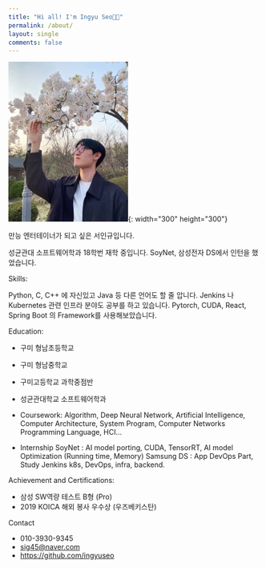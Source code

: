 ```yaml
---
title: "Hi all! I'm Ingyu Seo👋🏻"
permalink: /about/
layout: single
comments: false
---
```


![image](/assets/images/me.jpg){: width="300" height="300"}


만능 엔터테이너가 되고 싶은 서인규입니다.

성균관대 소프트웨어학과 18학번 재학 중입니다.
SoyNet, 삼성전자 DS에서 인턴을 했었습니다.

Skills:

Python, C, C++ 에 자신있고 Java 등 다른 언어도 할 줄 압니다.
Jenkins 나 Kubernetes 관련 인프라 분야도 공부를 하고 있습니다.
Pytorch, CUDA, React, Spring Boot 의 Framework를 사용해보았습니다.

Education:

- 구미 형남초등학교
- 구미 형남중학교
- 구미고등학교 과학중점반
- 성균관대학교 소프트웨어학과
- Coursework:
Algorithm, Deep Neural Network, Artificial Intelligence, 
Computer Architecture, System Program, Computer Networks
Programming Language, HCI...

- Internship 
SoyNet : AI model porting, CUDA, TensorRT, AI model Optimization (Running time, Memory)
Samsung DS : App DevOps Part, Study Jenkins k8s, DevOps, infra, backend. 


Achievement and Certifications:

- 삼성 SW역량 테스트 B형 (Pro)
- 2019 KOICA 해외 봉사 우수상 (우즈베키스탄)

Contact
- 010-3930-9345
- sig45@naver.com
- https://github.com/ingyuseo

